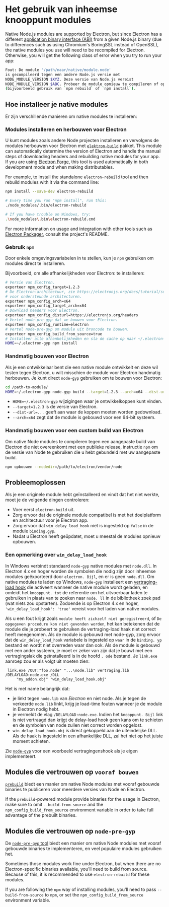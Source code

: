 # Het gebruik van inheemse knooppunt modules

Native Node.js modules are supported by Electron, but since Electron has a different [application binary interface (ABI)](https://en.wikipedia.org/wiki/Application_binary_interface) from a given Node.js binary (due to differences such as using Chromium's BoringSSL instead of OpenSSL), the native modules you use will need to be recompiled for Electron. Otherwise, you will get the following class of error when you try to run your app:

```sh
Fout: De module '/path/naar/native/module.node'
is gecompileerd tegen een andere Node.js versie met
NODE_MODULE_VERSION $XYZ. Deze versie van Node.js vereist
NODE_MODULE_VERSION $ABC. Probeer de module opnieuw te compileren of opnieuw te installeren
(bijvoorbeeld gebruik van `npm rebuild` of `npm install`).
```

## Hoe installeer je native modules

Er zijn verschillende manieren om native modules te installeren:

### Modules installeren en herbouwen voor Electron

U kunt modules zoals andere Node projecten installeren en vervolgens de modules herbouwen voor Electron met [`elektron-build`](https://github.com/electron/electron-rebuild) pakket. This module can automatically determine the version of Electron and handle the manual steps of downloading headers and rebuilding native modules for your app. If you are using [Electron Forge](https://electronforge.io/), this tool is used automatically in both development mode and when making distributables.

For example, to install the standalone `electron-rebuild` tool and then rebuild modules with it via the command line:

```sh
npm install --save-dev electron-rebuild

# Every time you run "npm install", run this:
./node_modules/.bin/electron-rebuild

# If you have trouble on Windows, try:
.\node_modules\.bin\electron-rebuild.cmd
```

For more information on usage and integration with other tools such as [Electron Packager](https://github.com/electron/electron-packager), consult the project's README.

### Gebruik `npm`

Door enkele omgevingsvariabelen in te stellen, kun je `npm` gebruiken om modules direct te installeren.

Bijvoorbeeld, om alle afhankelijkheden voor Electron: te installeren:

```sh
# Versie van Electron.
exporteer npm_config_target=1.2.3
# De Electron-architectuur, zie https://electronjs.org/docs/tutorial/support#supported-platforms
# voor ondersteunde architecturen.
exporteer npm_config_arch=x64
exporteer npm_config_target_arch=x64
# Download headers voor Electron.
exporteer npm_config_disturl=https://electronjs.org/headers
# Vertel node-pre-gyp dat we bouwen voor Electron.
exporteer npm_config_runtime=electron
# Vertel node-pre-gyp om module uit broncode te bouwen.
exporteer npm_config_build_from_source=true
# Installeer alle afhankelijkheden en sla de cache op naar ~/.electron-gyp.
HOME=~/.electron-gyp npm install
```

### Handmatig bouwen voor Electron

Als je een ontwikkelaar bent die een native module ontwikkelt en deze wil testen tegen Electron, u wilt misschien de module voor Electron handmatig herbouwen. Je kunt direct `node-gyp` gebruiken om te bouwen voor Electron:

```sh
cd /path-to-module/
HOME=~/.electron-gyp node-gyp build --target=1.2.3 --arch=x64 --dist-url=https://electronjs.org/headers
```

* `HOME=~/.electron-gyp` wijzigingen waar je ontwikkelkoppen kunt vinden.
* `--target=1.2.3` is de versie van Electron.
* `--dist-url=...` geeft aan waar de koppen moeten worden gedownload.
* `--arch=x64` zegt dat de module is gebouwd voor een 64-bit systeem.

### Handmatig bouwen voor een custom build van Electron

Om native Node modules te compileren tegen een aangepaste build van Electron die niet overeenkomt met een publieke release, instructie `npm` om de versie van Node te gebruiken die u hebt gebundeld met uw aangepaste build.

```sh
npm opbouwen --nodedir=/path/to/electron/vendor/node
```

## Probleemoplossen

Als je een originele module hebt geïnstalleerd en vindt dat het niet werkte, moet je de volgende dingen controleren:

* Voer eerst `electron-build` uit.
* Zorg ervoor dat de originele module compatibel is met het doelplatform en architectuur voor je Electron app.
* Zorg ervoor dat `win_delay_load_hook` niet is ingesteld op `false` in de module `binding.gyp`.
* Nadat u Electron heeft geüpdatet, moet u meestal de modules opnieuw opbouwen.

### Een opmerking over `win_delay_load_hook`

In Windows verbindt standaard `node-gyp` native modules met `node.dll`. In Electron 4.x en hoger worden de symbolen die nodig zijn door inheemse modules geëxporteerd door `electron. Bijl`, en er is geen `node.dll`. Om native modules te laden op Windows, `node-gyp` installeert een [vertraging-load hook](https://msdn.microsoft.com/en-us/library/z9h1h6ty.aspx) die activeert wanneer de native module wordt geladen, en omleidt het `knooppunt. tot` de referentie om het uitvoerbaar laden te gebruiken in plaats van te zoeken naar `node. ll` in de bibliotheek zoek pad (wat niets zou opstarten). Zodoende is op Electron 4.x en hoger, `'win_delay_load_hook': 'true'` vereist voor het laden van native modules.

Als u een fout krijgt zoals `module heeft zichzelf niet geregistreerd`, of `De opgegeven
procedure kon niet gevonden worden`, het kan betekenen dat de module die je probeert te gebruiken de vertraging-load haak niet correct heeft meegenomen.  Als de module is gebouwd met node-gyp, zorg ervoor dat de `win_delay_load_hook` variabele is ingesteld op `waar` in de `binding. yp` bestand en wordt niet overreden waar dan ook.  Als de module is gebouwd met een ander systeem, je moet er zeker van zijn dat je bouwt met een vertragingslak die geïnstalleerd is in de hoofd `. ode` bestand. Je `link.exe` aanroep zou er als volgt uit moeten zien:

```plaintext
 link.exe /OUT:"foo.node" "...\node.lib" vertraging.lib /DELAYLOAD:node.exe /DLL
     "my_addon.obj" "win_delay_load_hook.obj"
```

Het is met name belangrijk dat:

* je linkt tegen `node.lib` van _Electron_ en niet node. Als je tegen de verkeerde `node.lib` linkt, krijg je load-time fouten wanneer je de module in Electron nodig hebt.
* je vermeldt de vlag `/DELAYLOAD:node.exe`. Indien het `knooppunt. Bijl` link is niet vertraagd dan krijgt de delay-load hook geen kans om te schieten en de symbolen van node zullen niet correct worden opgelost.
* `win_delay_load_hook.obj` is direct gekoppeld aan de uiteindelijke DLL. Als de haak is ingesteld in een afhankelijke DLL, zal het niet op het juiste moment schieten.

Zie [`node-gyp`](https://github.com/nodejs/node-gyp/blob/e2401e1395bef1d3c8acec268b42dc5fb71c4a38/src/win_delay_load_hook.cc) voor een voorbeeld vertragingenshook als je eigen implementeert.

## Modules die vertrouwen op `vooraf bouwen`

[`prebuild`](https://github.com/prebuild/prebuild) biedt een manier om native Node modules met vooraf gebouwde binaries te publiceren voor meerdere versies van Node en Electron.

If the `prebuild`-powered module provide binaries for the usage in Electron, make sure to omit `--build-from-source` and the `npm_config_build_from_source` environment variable in order to take full advantage of the prebuilt binaries.

## Modules die vertrouwen op `node-pre-gyp`

De [`node-pre-gyp` tool](https://github.com/mapbox/node-pre-gyp) biedt een manier om native Node modules met vooraf gebouwde binaries te implementeren, en veel populaire modules gebruiken het.

Sometimes those modules work fine under Electron, but when there are no Electron-specific binaries available, you'll need to build from source. Because of this, it is recommended to use `electron-rebuild` for these modules.

If you are following the `npm` way of installing modules, you'll need to pass `--build-from-source` to `npm`, or set the `npm_config_build_from_source` environment variable.
